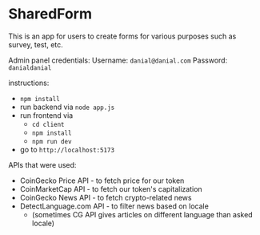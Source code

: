 # SharedForm

This is an app for users to create forms for various purposes
such as survey, test, etc.

Admin panel credentials:
Username: `danial@danial.com`
Password: `danialdanial`

instructions:

- `npm install`
- run backend via `node app.js`
- run frontend via
    - `cd client`
    - `npm install`
    - `npm run dev`
- go to `http://localhost:5173`

APIs that were used:
- CoinGecko Price API - to fetch price for our token
- CoinMarketCap API - to fetch our token's capitalization
- CoinGecko News API - to fetch crypto-related news
- DetectLanguage.com API - to filter news based on locale
    - (sometimes CG API gives articles on different language than asked locale)